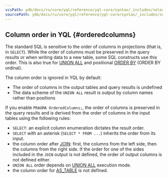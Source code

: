 ```yaml
---
vcsPath: ydb/docs/ru/core/yql/reference/yql-core/syntax/_includes/select/column_order.md
sourcePath: ydb/docs/ru/core/yql/reference/yql-core/syntax/_includes/select/column_order.md
---
```

## Column order in YQL {#orderedcolumns}
The standard SQL is sensitive to the order of columns in projections (that is, in `SELECT`). While the order of columns must be preserved in the query results or when writing data to a new table, some SQL constructs use this order.
This is also true for [UNION ALL](#unionall) and positional [ORDER BY](#orderby) (ORDER BY ordinal).

The column order is ignored in YQL by default:
* The order of columns in the output tables and query results is undefined
* The data scheme of the `UNION ALL` result is output by column names rather than positions

If you enable `PRAGMA OrderedColumns;`, the order of columns is preserved in the query results and is derived from the order of columns in the input tables using the following rules:
* `SELECT`: an explicit column enumeration dictates the result order.
* `SELECT` with an asterisk (`SELECT * FROM ...`) inherits the order from its input.
* the column order after [JOIN](../../join.md): first, the columns from the left side, then the columns from the right side. If the order for one of the sides included in the `JOIN` output is not defined, the order of output columns is not defined either.
* `UNION ALL` order depends on [UNION ALL](#unionall) execution mode.
* the column order for [AS_TABLE](#as_table) is not defined.

